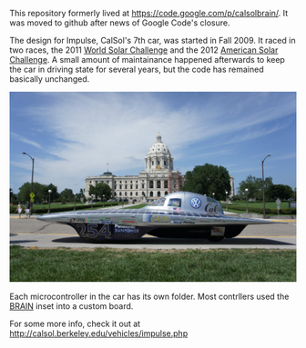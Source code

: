 This repository formerly lived at https://code.google.com/p/calsolbrain/. It
was moved to github after news of Google Code's closure.

The design for Impulse, CalSol's 7th car, was started in Fall 2009. It raced
in two races, the 2011 [World Solar Challenge](http://www.worldsolarchallenge.org/)
and the 2012 [American Solar Challenge](http://americansolarchallenge.org/). A
small amount of maintainance happened afterwards to keep the car in driving
state for several years, but the code has remained basically unchanged.

![The car](https://raw.githubusercontent.com/CalSol/Impulse/master/impulse.jpg)

Each microcontroller in the car has its own folder. Most contrllers used the
[BRAIN](https://github.com/CalSol/BRAIN) inset into a custom board.

For some more info, check it out at http://calsol.berkeley.edu/vehicles/impulse.php



